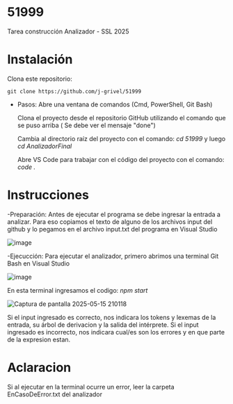# 51999
Tarea construcción Analizador - SSL 2025

# Instalación
Clona este repositorio:
               
	git clone https://github.com/j-grivel/51999

- Pasos: Abre una ventana de comandos (Cmd, PowerShell, Git Bash)

  Clona el proyecto desde el repositorio GitHub utilizando el comando que se puso arriba ( Se debe ver el mensaje "done")
  																																											
  Cambia al directorio raíz del proyecto con el comando: *cd 51999* y luego *cd AnalizadorFinal*
  
  Abre VS Code para trabajar con el código del proyecto con el comando: *code .*
         
  
# Instrucciones
-Preparación: Antes de ejecutar el programa se debe ingresar la entrada a analizar. Para eso copiamos el texto de alguno de los archivos input del github y lo pegamos en el archivo input.txt del programa en Visual Studio

![image](https://github.com/user-attachments/assets/55961f93-d7fe-41b0-a191-a565b9c57df0)

-Ejecucción: Para ejecutar el analizador, primero abrimos una terminal Git Bash en Visual Studio

![image](https://github.com/user-attachments/assets/38657ed2-f869-4048-9ad2-7cfb89d6daef)

En esta terminal ingresamos el codigo: *npm start*  

![Captura de pantalla 2025-05-15 210118](https://github.com/user-attachments/assets/c4c28397-c102-43db-9633-a39a294f56e0)

Si el input ingresado es correcto, nos indicara los tokens y lexemas de la entrada, su árbol de derivacion y la salida del intérprete.
Si el input ingresado es incorrecto, nos indicara cual/es son los errores y en que parte de la expresion estan.


# Aclaracion
Si al ejecutar en la terminal ocurre un error, leer la carpeta EnCasoDeError.txt del analizador



